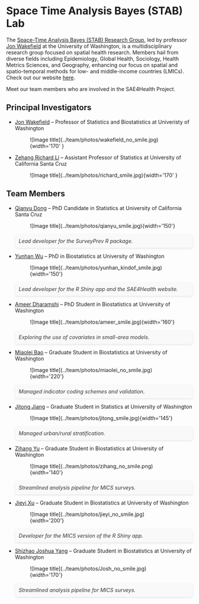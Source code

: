 # Space Time Analysis Bayes (STAB) Lab

The <a href="https://alanamcgovern.github.io/stablab/" target="_blank">Space-Time Analysis Bayes (STAB) Research Group</a>, led by professor <a href="https://faculty.washington.edu/jonno/" target="_blank">Jon Wakefield</a> at the University of Washington, is a multidisciplinary research group focused on spatial health research. Members hail from diverse fields including Epidemiology, Global Health, Sociology, Health Metrics Sciences, and Geography, enhancing our focus on spatial and spatio-temporal methods for low- and middle-income countries (LMICs). Check out our website <a href="https://alanamcgovern.github.io/stablab/" target="_blank">here</a>. 

Meet our team members who are involved in the SAE4Health Project.

## Principal Investigators
<div class="grid cards" markdown>

- <a href="https://faculty.washington.edu/jonno/" target="_blank">Jon Wakefield</a> – Professor of Statistics and Biostatistics at Univeristy of Washington
    <!-- <p style="font-style: italic; padding: 20px; margin: 20px 0; background-color: #f9f9f9; color: #333; border-radius: 5px; text-align: left; box-shadow: 0 2px 5px rgba(0,0,0,0.1);">
        "In my professional life, I’ve tried to develop models that can be useful. This project has been an opportunity to do something really important."
    </p> -->
   <!-- ![Image title](../team/photos/wakefield_no_smile.jpg){ align=left }-->
    <figure markdown="span">
    ![Image title](../team/photos/wakefield_no_smile.jpg){width='170' }
    </figure>

- <a href="https://zehangli.com/" target="_blank">Zehang Richard Li</a> – Assistant Professor of Statistics at University of California Santa Cruz
    <figure markdown="span">
    ![Image title](../team/photos/richard_smile.jpg){width='170' }
    </figure>


</div>


## Team Members

<div class="grid cards" markdown>

- <a href="https://qianyu313.github.io/qd33/" target="_blank">Qianyu Dong</a> – PhD Candidate in Statistics at University of California Santa Cruz
    <figure markdown="span">
    ![Image title](../team/photos/qianyu_smile.jpg){width='150'}
    </figure>
    <p style="font-style: italic; padding: 10px; margin: 10px 0; background-color: #f9f9f9; color: #333; border-radius: 5px; text-align: left; box-shadow: 0 2px 5px rgba(0,0,0,0.1);">
        Lead developer for the SurveyPrev R package.
    </p>

- <a href="https://wu-thomas.github.io/" target="_blank">Yunhan Wu</a> – PhD in Biostatistics at University of Washington
    <figure markdown="span">
    ![Image title](../team/photos/yunhan_kindof_smile.jpg){width='150'}
    </figure>
    <p style="font-style: italic; padding: 10px; margin: 10px 0; background-color: #f9f9f9; color: #333; border-radius: 5px; text-align: left; box-shadow: 0 2px 5px rgba(0,0,0,0.1);">
        Lead developer for the R Shiny app and the SAE4Health website.
    </p>

- <a href="https://ameerd.github.io/" target="_blank">Ameer Dharamshi</a> – PhD Student in Biostatistics at University of Washington
    <figure markdown="span">
    ![Image title](../team/photos/ameer_smile.jpg){width='160'}
    </figure>
    <p style="font-style: italic; padding: 10px; margin: 10px 0; background-color: #f9f9f9; color: #333; border-radius: 5px; text-align: left; box-shadow: 0 2px 5px rgba(0,0,0,0.1);">
        Exploring the use of covariates in small-area models.
    </p>

- <a href="https://www.linkedin.com/in/miaolei-bao-95683a294" target="_blank">Miaolei Bao</a> – Graduate Student in Biostatistics at University of Washington
    <figure markdown="span">
    ![Image title](../team/photos/miaolei_no_smile.jpg){width='220'}
    </figure>
    <p style="font-style: italic; padding: 10px; margin: 10px 0; background-color: #f9f9f9; color: #333; border-radius: 5px; text-align: left; box-shadow: 0 2px 5px rgba(0,0,0,0.1);">
        Managed indicator coding schemes and validation.
    </p>

- <a href="https://www.linkedin.com/in/jitong-jiang-b36392222" target="_blank">Jitong Jiang</a> – Graduate Student in Statistics at University of Washington
    <figure markdown="span">
    ![Image title](../team/photos/jitong_smile.jpg){width='145'}
    </figure>
    <p style="font-style: italic; padding: 10px; margin: 10px 0; background-color: #f9f9f9; color: #333; border-radius: 5px; text-align: left; box-shadow: 0 2px 5px rgba(0,0,0,0.1);">
        Managed urban/rural stratification.
    </p>

- <a href="https://www.linkedin.com/in/zihang-yu-572793292" target="_blank">Zihang Yu</a> – Graduate Student in Biostatistics at University of Washington
    <figure markdown="span">
    ![Image title](../team/photos/zihang_no_smile.png){width='140'}
    </figure>
    <p style="font-style: italic; padding: 10px; margin: 10px 0; background-color: #f9f9f9; color: #333; border-radius: 5px; text-align: left; box-shadow: 0 2px 5px rgba(0,0,0,0.1);">
        Streamlined analysis pipeline for MICS surveys.
    </p>

- <a href="https://www.linkedin.com/in/jieyi-xu-500204261" target="_blank">Jieyi Xu</a> – Graduate Student in Biostatistics at University of Washington
    <figure markdown="span">
    ![Image title](../team/photos/jieyi_no_smile.jpg){width='200'}
    </figure>
    <p style="font-style: italic; padding: 10px; margin: 10px 0; background-color: #f9f9f9; color: #333; border-radius: 5px; text-align: left; box-shadow: 0 2px 5px rgba(0,0,0,0.1);">
        Developer for the MICS version of the R Shiny app.
    </p>


- <a href="https://sz-yang.github.io/JoshuaYang.github.io/" target="_blank">Shizhao Joshua Yang</a> – Graduate Student in Biostatistics at University of Washington
    <figure markdown="span">
    ![Image title](../team/photos/Josh_no_smile.jpg){width='170'}
    </figure>
    <p style="font-style: italic; padding: 10px; margin: 10px 0; background-color: #f9f9f9; color: #333; border-radius: 5px; text-align: left; box-shadow: 0 2px 5px rgba(0,0,0,0.1);">
        Streamlined analysis pipeline for MICS surveys.
    </p>



</div>
